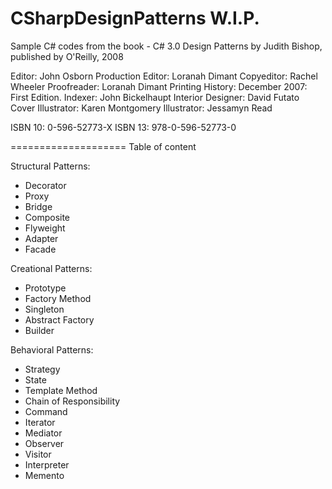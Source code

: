 CSharpDesignPatterns W.I.P.
====================

Sample C# codes from the book - C# 3.0 Design Patterns
by Judith Bishop, published by O'Reilly, 2008

Editor: John Osborn
Production Editor: Loranah Dimant Copyeditor: Rachel Wheeler Proofreader: Loranah Dimant
Printing History:
December 2007: First Edition.
Indexer: John Bickelhaupt
Interior Designer: David Futato
Cover Illustrator: Karen Montgomery Illustrator: Jessamyn Read

ISBN 10: 0-596-52773-X
ISBN 13: 978-0-596-52773-0

====================
Table of content

Structural Patterns:
- Decorator
- Proxy
- Bridge
- Composite
- Flyweight
- Adapter
- Facade

Creational Patterns:
- Prototype
- Factory Method
- Singleton
- Abstract Factory
- Builder

Behavioral Patterns:
- Strategy
- State
- Template Method
- Chain of Responsibility
- Command
- Iterator
- Mediator
- Observer
- Visitor
- Interpreter
- Memento
